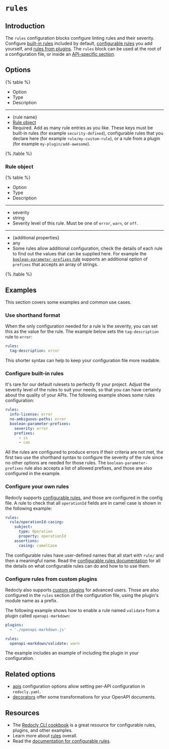 # `rules`

## Introduction

The `rules` configuration blocks configure linting rules and their severity.
Configure [built-in rules](../../rules/built-in-rules.md) included by default, [configurable rules](../../rules/configurable-rules.md) you add yourself, and [rules from plugins](../../custom-plugins/custom-rules.md).
The `rules` block can be used at the root of a configuration file, or inside an [API-specific section](./apis.md).

## Options

{% table %}

- Option
- Type
- Description

---

- {rule name}
- [Rule object](#rule-object)
- Required. Add as many rule entries as you like. These keys must be built-in rules (for example `security-defined`), configurable rules that you declare here (for example `rule/my-custom-rule`), or a rule from a plugin (for example `my-plugin/add-awesome`).

{% /table %}

### Rule object

{% table %}

- Option
- Type
- Description

---

- severity
- string
- Severity level of this rule. Must be one of `error`, `warn`, or `off`.

---

- {additional properties}
- any
- Some rules allow additional configuration, check the details of each rule to find out the values that can be supplied here. For example the [`boolean-parameter-prefixes` rule](../../rules/boolean-parameter-prefixes.md) supports an additional option of `prefixes` that accepts an array of strings.

{% /table %}

## Examples

This section covers some examples and common use cases.

### Use shorthand format

When the only configuration needed for a rule is the severity, you can set this as the value for the rule.
The example below sets the `tag-description` rule to `error`:

```yaml
rules:
  tag-description: error
```

This shorter syntax can help to keep your configuration file more readable.

### Configure built-in rules

It's rare for our default rulesets to perfectly fit your project.
Adjust the severity level of the rules to suit your needs, so that you can have certainty about the quality of your APIs.
The following example shows some rules configuration:

```yaml
rules:
  info-license: error
  no-ambiguous-paths: error
  boolean-parameter-prefixes:
    severity: error
    prefixes:
      - is
      - can
```

All the rules are configured to produce errors if their criteria are not met, the first two use the shorthand syntax to configure the severity of the rule since no other options are needed for those rules.
The `boolean-parameter-prefixes` rule also accepts a list of allowed prefixes, and those are also configured in the example.

### Configure your own rules

Redocly supports [configurable rules](../../rules/configurable-rules.md), and those are configured in the config file.
A rule to check that all `operationId` fields are in camel case is shown in the following example:

```yaml
rules:
  rule/operationId-casing:
    subject:
      type: Operation
      property: operationId
    assertions:
      casing: camelCase

```

The configurable rules have user-defined names that all start with `rule/` and then a meaningful name.
Read the [configurable rules documentation](../../rules/configurable-rules.md) for all the details on what configurable rules can do and how to to use them.

### Configure rules from custom plugins

Redocly also supports [custom plugins](../../custom-plugins/custom-rules.md) for advanced users.
Those are also configured in the `rules` section of the configuration file, using the plugin's module name as a prefix.

The following example shows how to enable a rule named `validate` from a plugin called `openapi-markdown`:

```yaml
plugins:
  - './openapi-markdown.js'

rules:
  openapi-markdown/validate: warn
```

The example includes an example of including the plugin in your configuration.

## Related options

- [apis](./apis.md) configuration options allow setting per-API configuration in `redocly.yaml`.
- [decorators](./decorators.md) offer some transformations for your OpenAPI documents.

## Resources

- The [Redocly CLI cookbook](https://github.com/Redocly/redocly-cli-cookbook) is a great resource for configurable rules, plugins, and other examples.
- Learn more about [rules](../../rules.md) overall.
- Read the [documentation for configurable rules](../../rules/configurable-rules.md).
